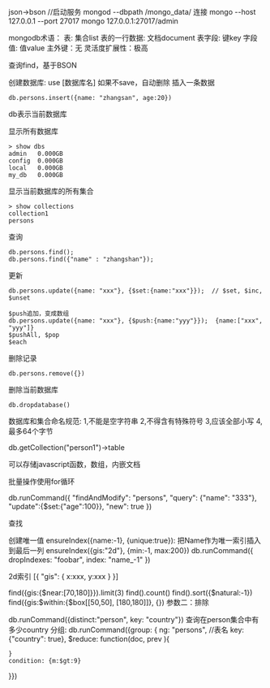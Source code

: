 
json->bson
//启动服务
mongod --dbpath /mongo_data/
连接
mongo --host 127.0.0.1 --port 27017
mongo 127.0.0.1:27017/admin


mongodb术语：
表: 集合list
表的一行数据: 文档document
表字段: 键key
字段值: 值value
主外键：无
灵活度扩展性：极高


查询find，基于BSON


创建数据库:
use [数据库名]
如果不save，自动删除
插入一条数据
```
db.persons.insert({name: "zhangsan", age:20})
```

db表示当前数据库

显示所有数据库
```
> show dbs
admin   0.000GB
config  0.000GB
local   0.000GB
my_db   0.000GB
```
显示当前数据库的所有集合
```
> show collections
collection1
persons
```
查询
```
db.persons.find();
db.persons.find({"name" : "zhangshan"});
```
更新
```
db.persons.update({name: "xxx"}, {$set:{name:"xxx"}});  // $set, $inc, $unset

$push追加，变成数组
db.persons.update({name: "xxx"}, {$push:{name:"yyy"}});  {name:["xxx", "yyy"]}
$pushAll, $pop
$each
```
删除记录
```
db.persons.remove({})
```

删除当前数据库
```
db.dropdatabase()
```
数据库和集合命名规范:
1,不能是空字符串
2,不得含有特殊符号
3,应该全部小写
4,最多64个字节

db.getCollection("person1")->table

可以存储javascript函数，数组，内嵌文档

批量操作使用for循环

db.runCommand({
    "findAndModify": "persons",
    "query": {"name": "333"},
    "update":{$set:{"age":100}},
    "new": true
})


查找 

创建唯一值
ensureIndex({name:-1}, {unique:true}): 把Name作为唯一索引插入到最后一列
ensureIndex({gis:"2d"}, {min:-1, max:200})
db.runCommand({
    dropIndexes: "foobar", index: "name_-1"
})

2d索引
[{
    "gis": {
        x:xxx,
        y:xxx
    }
}]


find({gis:{$near:[70,180]}}).limit(3)
find().count()
find().sort({$natural:-1})
find({gis:$within:{$box[[50,50], [180,180]]}, {})
参数二：排除

db.runCommand({distinct:"person", key: "country"})  查询在person集合中有多少country
分组:
db.runCommand({group: {
    ng: "persons",  //表名
    key: {"country": true},
    $reduce: function(doc, prev ){

    }
    condition: {m:$gt:9}
}})